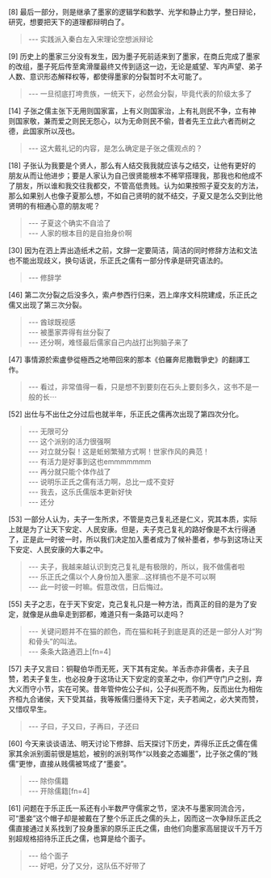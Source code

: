 
[8] 最后一部分，则是继承了墨家的逻辑学和数学、光学和静止力学，整日辩论，研究，想要把天下的道理都辩明白了。
>--- 实践派入秦白左入宋理论空想派辩论<br>

[9] 历史上的墨家三分没有发生，因为墨子死前适来到了墨家，在商丘完成了墨家的改组，墨子死后传至禽滑厘最终又传到适这一边，无论是威望、军内声望、弟子人数、意识形态解释权等，都使得墨家的分裂暂时不太可能了。
>--- 一旦彻底打垮贵族，一统天下，必然会分裂，毕竟代表的阶级太多了<br>

[14] 子张之儒主张下无用则国家富，上有义则国家治，上有礼则民不争，立有神则国家敬，兼而爱之则民无怨心，以为无命则民不偷，昔者先王立此六者而树之德，此国家所以茂也。
>--- 这大戴礼记的内容，是怎么确定是子张之儒观点的？<br>

[18] 子张认为我要是个贤人，那么有人结交我我就应该与之结交，让他有更好的朋友从而让他进步；要是人家认为自己很贤能根本不稀罕搭理我，那我也和他成不了朋友，所以谁和我交往我都交，不管高低贵贱。认为如果按照子夏交友的方法，那么如果别人也像子夏那么想，不如自己贤明的就不结交，子夏又是怎么交到比他贤明的有相通心意的朋友呢？
>--- 子夏这个确实不自洽了<br>
>--- 人家的根本目的是自抬身价啊<br>

[30] 因为在泗上弄出造纸术之前，文辞一定要简洁，简洁的同时修辞方法和文法也不能出现歧义，换句话说，乐正氏之儒有一部分传承是研究语法的。
>--- 修辞学<br>

[46] 第二次分裂之后没多久，索卢参西行归来，泗上庠序文科院建成，乐正氏之儒又出现了第三次分裂。
>--- 酋球既视感<br>
>--- 被墨家弄得有丝分裂了<br>
>--- 还分啊，难怪最后儒家自己内战打出狗脑子来了<br>

[47] 事情源於索盧參從極西之地帶回來的那本《伯羅奔尼撒戰爭史》的翻譯工作。
>--- 看过，非常值得一看，只是想不到要刻在石头上要刻多久，这书不是一般的长⋯<br>

[52] 出仕与不出仕之分过后也就半年，乐正氏之儒再次出现了第四次分化。
>--- 无限可分<br>
>--- 这个派别的活力很强啊<br>
>--- 对立就分裂！这是蚯蚓繁殖方式啊！世家作风的典范！<br>
>--- 有活力是好事到这也emmmmmmm<br>
>--- 再分就只能个体作战了<br>
>--- 说明乐正氏之儒有活力啊，总比一成不变好<br>
>--- 我去，这乐氏儒版本更新好快<br>
>--- 还分<br>

[53] 一部分人认为，夫子一生所求，不管是克己复礼还是仁义，究其本质，实际上就是为了让天下安定、人民安康。但是，夫子克己复礼的路好像是不太行得通了，正是此一时彼一时，所以我们决定加入墨者成为了候补墨者，参与到这场让天下安定、人民安康的大事之中。
>--- 夫子，我越来越认识到克己复礼是有极限的，所以，我不做儒者啦<br>
>--- 乐正氏之儒以个人身份加入墨家…这样搞也不是不可以啊<br>
>--- 此一时彼一时嘛。假意改信，日后悔过。<br>

[55] 夫子之志，在于天下安定，克己复礼只是一种方法，而真正的目的是为了安定，就像是从曲阜走到郢都，难道只有一条路可以走吗？
>--- 关键问题并不在猫的颜色，而在猫和耗子到底是真的还是一部分人对“狗和骨头”的叫法。<br>
>--- 条条大路通泗上[fn=4]<br>

[57] 夫子又言曰：铜鞮伯华而无死，天下其有定矣。羊舌赤亦非儒者，夫子且赞，若夫子复生，也必投身于这场让天下安定的变革之中，你们严守门户之别，弃大义而守小节，实在可笑。昔年管仲佐公子纠，公子纠死而不殉，反而出仕为相佐齐桓九合诸侯，天下受其益，我等叛儒归墨待天下定，夫子若闻之，必大笑而赞，又惜叹早生。
>--- 子曰，子又曰，子再曰，子还曰<br>

[60] 今天来谈谈语法、明天讨论下修辞、后天探讨下历史，弄得乐正氏之儒在儒家其余派别面前很是尴尬，被别的派别骂作“以贱妾之态媚墨”，比子张之儒的“贱儒”更惨，直接从贱儒被骂成了“墨妾”。
>--- 除你儒籍<br>
>--- 开除儒籍[fn=4]<br>

[61] 问题在于乐正氏一系还有小半数严守儒家之节，坚决不与墨家同流合污，可“墨妾”这个帽子却是被戴在了整个乐正氏之儒的头上，因而这一次争辩乐正氏之儒直接通过关系找到了投身墨家的原乐正氏之儒，由他们向墨家高层提议千万千万别超规格招待乐正氏之儒，也算是给个面子。
>--- 给个面子<br>
>--- 好吧，分了又分，这队伍不好带了<br>
